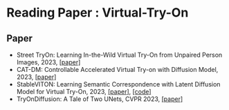 # Reading Paper :  Virtual-Try-On

## Paper 
* Street TryOn: Learning In-the-Wild Virtual Try-On from Unpaired Person Images, 2023, [[paper]](https://arxiv.org/abs/2311.16094)
* CAT-DM: Controllable Accelerated Virtual Try-on with Diffusion Model, 2023, [[paper]](https://arxiv.org/abs/2311.18405)
* StableVITON: Learning Semantic Correspondence with Latent Diffusion Model for Virtual Try-On, 2023, [[paper]](https://arxiv.org/abs/2312.01725), [[code]](https://github.com/rlawjdghek/StableVITON)
* TryOnDiffusion: A Tale of Two UNets, CVPR 2023, [[paper]](https://arxiv.org/abs/2306.08276)



  

